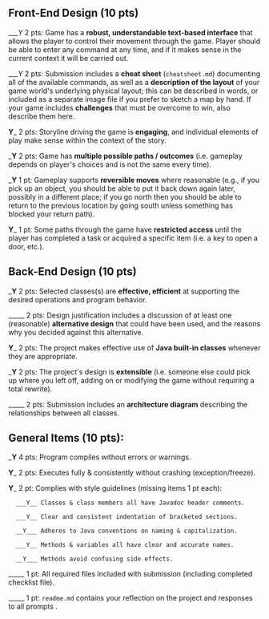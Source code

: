 ## Front-End Design (10 pts)

____Y_ 2 pts: Game has a **robust, understandable text-based interface** that allows the player to control their movement through the game.  Player should be able to enter any command at any time, and if it makes sense in the current context it will be carried out.

____Y_ 2 pts: Submission includes a **cheat sheet** (`cheatsheet.md`) documenting all of the available commands, as well as a **description of the layout** of your game world's underlying physical layout; this can be described in words, or included as a separate image file if you prefer to sketch a map by hand.  If your game includes **challenges** that must be overcome to win, also describe them here.

__Y___ 2 pts: Storyline driving the game is **engaging**, and individual elements of play make sense within the context of the story.

___Y__ 2 pts: Game has **multiple possible paths / outcomes** (i.e. gameplay depends on player's choices and is not the same every time).

___Y__ 1 pt: Gameplay supports **reversible moves** where reasonable (e.g., if you pick up an object, you should be able to put it back down again later, possibly in a different place; if you go north then you should be able to return to the previous location by going south unless something has blocked your return path).

__Y___ 1 pt: Some paths through the game have **restricted access** until the player has completed a task or acquired a specific item (i.e. a key to open a door, etc.).


## Back-End Design (10 pts)

___Y__ 2 pts: Selected classes(s) are **effective, efficient** at supporting the desired operations and program behavior.

_____ 2 pts: Design justification includes a discussion of at least one (reasonable) **alternative design** that could have been used, and the reasons why you decided against this alternative.

__Y___ 2 pts: The project makes effective use of **Java built-in classes** whenever they are appropriate.

___Y__ 2 pts: The project's design is **extensible** (i.e. someone else could pick up where you left off, adding on or modifying the game without requiring a total rewrite).

_____ 2 pts: Submission includes an **architecture diagram** describing the relationships between all classes.


## General Items (10 pts):
___Y__ 4 pts: Program compiles without errors or warnings.

__Y___ 2 pts: Executes fully & consistently without crashing (exception/freeze).

__Y___ 2 pt: Complies with style guidelines (missing items 1 pt each):

      ___Y__ Classes & class members all have Javadoc header comments.

      ___Y__ Clear and consistent indentation of bracketed sections.

      __Y___ Adheres to Java conventions on naming & capitalization.

      ___Y__ Methods & variables all have clear and accurate names.

      __Y___ Methods avoid confusing side effects.

_____ 1 pt: All required files included with submission (including completed checklist file).

_____ 1 pt: `readme.md` contains your reflection on the project and responses to all prompts .

